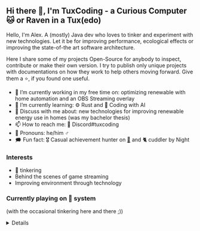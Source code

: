 ## Hi there 👋, I'm TuxCoding - a Curious Computer :cat: or Raven in a Tux(edo)

Hello, I'm Alex. A (mostly) Java dev who loves to tinker and experiment with new technologies. Let it be for improving performance,
ecological effects or improving the state-of-the art software architecture.

Here I share some of my projects Open-Source for anybody to inspect, contribute or make their own version. I try to publish only unique projects
with documentations on how they work to help others moving forward. Give them a :star:, if you found one useful.

- 🔭 I’m currently working in my free time on: optimizing renewable with home automation and an OBS Streaming overlay
- 🌱 I’m currently learning: ⚙️ Rust and 🤖 Coding with AI
- 💬 Discuss with me about: new technologies for improving renewable energy use in homes (was my bachelor thesis)
- 📫 How to reach me: :space_invader: Discord#tuxcoding
- 📝 Pronouns: he/him ♂️
- 🗯 Fun fact: 🎖 Casual achievement hunter on [🚂](https://steamcommunity.com/id/games647) and 🐈 cuddler by Night

<!-- Coming soon:
- 📂 Personal dotfiles: [.*](https://github.com/TuxCoding/dotfiles)
-->

### Interests

* :penguin: tinkering
* Behind the scenes of game streaming
* Improving environment through technology

### Currently playing on :penguin: system

(with the occasional tinkering here and there ;))

<details>

If you want join along, hit me up.

![Elite Dangerous](https://cdn2.steamgriddb.com/thumb/73b67563338fbc5bfb2752bbc10eb1d8.jpg)
![The Division 2](https://cdn2.steamgriddb.com/thumb/26e92deb0a9db1c8969cf0d48f25d036.jpg)
![Battle Block Theater](https://cdn2.steamgriddb.com/thumb/0e66221beb8e0a06d4648ae151a52201.jpg)

A lot of story games.

</details>
